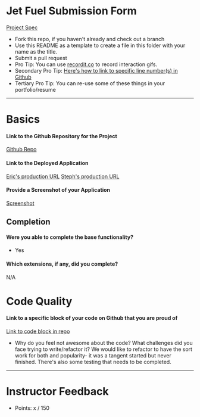 # Jet Fuel Submission Form

[Project Spec](http://frontend.turing.io/projects/jet-fuel.html)

* Fork this repo, if you haven't already and check out a branch
* Use this README as a template to create a file in this folder with your name as the title.
* Submit a pull request
* Pro Tip: You can use [recordit.co](http://recordit.co/) to record interaction gifs.
* Secondary Pro Tip: [Here's how to link to specific line number(s) in Github](http://stackoverflow.com/questions/23821235/how-to-link-to-specific-line-number-on-github)
* Tertiary Pro Tip: You can re-use some of these things in your portfolio/resume

------

# Basics

#### Link to the Github Repository for the Project
[Github Repo](https://github.com/StephanieEA/jet-fuel)

#### Link to the Deployed Application
[Eric's production URL](https://secure-atoll-54150.herokuapp.com)
[Steph's production URL](https://jet-fuell.herokuapp.com/)


#### Provide a Screenshot of your Application
[Screenshot](https://drive.google.com/open?id=0BzELQ2OrMBmjY3VtbmdJbXhxZU0)

## Completion

#### Were you able to complete the base functionality?
* Yes 

#### Which extensions, if any, did you complete?

N/A

# Code Quality

#### Link to a specific block of your code on Github that you are proud of
[Link to code block in repo](https://github.com)

* Why do you feel not awesome about the code? What challenges did you face trying to write/refactor it?
We would like to refactor to have the sort work for both and popularity- it was a tangent started but never finished.  There's also some testing that needs to be completed.


-----

# Instructor Feedback

- Points: x / 150
